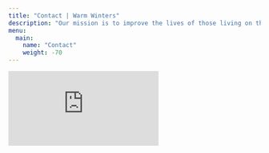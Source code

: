 ```yaml
---
title: "Contact | Warm Winters"
description: "Our mission is to improve the lives of those living on the streets through the power of youth."
menu:
  main:
    name: "Contact"
    weight: -70
---
```


<div class="google-form">
  <iframe frameborder="0" src="https://docs.google.com/forms/d/e/1FAIpQLSc9u8-6jhj3JK4xlbjgfOJZ-Glo9IAdZXJPt72CEI3EcMRDKA/viewform?embedded=true">Loading...</iframe>
</div>
